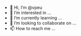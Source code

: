 - 👋 Hi, I’m @vpeu
- 👀 I’m interested in ...
- 🌱 I’m currently learning ...
- 💞️ I’m looking to collaborate on ...
- 📫 How to reach me ...

<!---
vpeu/vpeu is a ✨ special ✨ repository because its `README.md` (this file) appears on your GitHub profile.
You can click the Preview link to take a look at your changes.
--->
